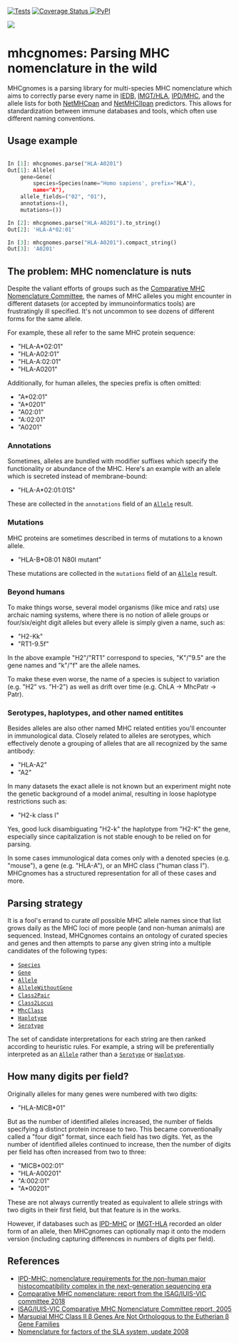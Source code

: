[![Tests](https://github.com/pirl-unc/mhcgnomes/actions/workflows/tests.yml/badge.svg)](https://github.com/pirl-unc/mhcgnomes/actions/workflows/tests.yml)
<a href="https://coveralls.io/github/til-unc/mhcgnomes">
<img src="https://coveralls.io/repos/github/til-unc/mhcgnomes/badge.svg?branch=main" alt="Coverage Status">
</a>
<a href="https://pypi.python.org/pypi/mhcgnomes/">
<img src="https://img.shields.io/pypi/v/mhcgnomes.svg?maxAge=1000" alt="PyPI" />
</a>

![](https://raw.githubusercontent.com/til-unc/mhcgnomes/main/gnome-red-text.png)

# mhcgnomes: Parsing MHC nomenclature in the wild

MHCgnomes is a parsing library for multi-species MHC nomenclature which
aims to correctly parse every name in [IEDB](http://www.iedb.org/), [IMGT/HLA](https://www.ebi.ac.uk/ipd/imgt/hla/), [IPD/MHC](https://www.ebi.ac.uk/ipd/mhc/), and the allele lists for both [NetMHCpan](https://services.healthtech.dtu.dk/service.php?NetMHCpan-4.1) and [NetMHCIIpan](https://services.healthtech.dtu.dk/service.php?NetMHCIIpan-4.0) predictors. This allows for standardization between immune databases and tools, which often use different naming conventions.

## Usage example

```python

In [1]: mhcgnomes.parse("HLA-A0201")
Out[1]: Allele(
    gene=Gene(
        species=Species(name="Homo sapiens', prefix="HLA"),
        name="A"),
    allele_fields=("02", "01"),
    annotations=(),
    mutations=())

In [2]: mhcgnomes.parse("HLA-A0201").to_string()
Out[2]: 'HLA-A*02:01'

In [3]: mhcgnomes.parse("HLA-A0201").compact_string()
Out[3]: 'A0201'

```

## The problem: MHC nomenclature is nuts

Despite the valiant efforts of groups such as the [Comparative MHC Nomenclature Committee](https://www.ebi.ac.uk/ipd/mhc/committee/), the names of MHC alleles you might encounter in different datasets (or accepted by immunoinformatics tools) are frustratingly ill specified. It's not uncommon to see dozens of different forms for the same allele.

For example, these all refer to the same MHC protein sequence:

- "HLA-A\*02:01"
- "HLA-A02:01"
- "HLA-A:02:01"
- "HLA-A0201"

Additionally, for human alleles, the species prefix is often omitted:

- "A\*02:01"
- "A\*0201"
- "A02:01"
- "A:02:01"
- "A0201"

### Annotations

Sometimes, alleles are bundled with modifier suffixes which specify
the functionality or abundance of the MHC. Here's an example with an allele
which is secreted instead of membrane-bound:

- "HLA-A\*02:01:01S"

These are collected in the `annotations` field of an
[`Allele`](https://github.com/til-unc/mhcgnomes/blob/main/mhcgnomes/allele.py)
result.

### Mutations

MHC proteins are sometimes described in terms of mutations to a known allele.

- "HLA-B\*08:01 N80I mutant"

These mutations are collected in the `mutations` field of an
[`Allele`](https://github.com/til-unc/mhcgnomes/blob/main/mhcgnomes/allele.py) result.

### Beyond humans

To make things worse, several model organisms (like mice and rats) use archaic
naming systems, where there is no notion of allele groups or four/six/eight
digit alleles but every allele is simply given a name, such as:

- "H2-Kk"
- "RT1-9.5f"

In the above example "H2"/"RT1" correspond to species, "K"/"9.5" are
the gene names and "k"/"f" are the allele names.

To make these even worse, the name of a species is subject to variation (e.g. "H2" vs. "H-2") as well as drift over time (e.g. ChLA -> MhcPatr -> Patr).

### Serotypes, haplotypes, and other named entitites

Besides alleles are also other named MHC related entities you'll encounter in immunological data. Closely related to alleles are serotypes, which effectively denote a grouping of alleles that are all recognized by the same antibody:

- "HLA-A2"
- "A2"

In many datasets the exact allele is not known but an experiment might note the genetic background of a model animal, resulting in loose haplotype restrictions such as:

- "H2-k class I"

Yes, good luck disambiguating "H2-k" the haplotype from "H2-K" the gene, especially since capitalization is not stable enough to be relied on for parsing.

In some cases immunological data comes only with a denoted species (e.g. "mouse"), a gene (e.g. "HLA-A"), or an MHC class ("human class I"). MHCgnomes has a structured representation for all of these cases and more.

## Parsing strategy

It is a fool's errand to curate _all_ possible MHC allele names since that list grows daily as the MHC loci of more people (and non-human animals) are sequenced. Instead, MHCgnomes contains an ontology of curated species and genes and then attempts to parse any given string into a multiple candidates of the following types:

- [`Species`](https://github.com/til-unc/mhcgnomes/blob/main/mhcgnomes/species.py)
- [`Gene`](https://github.com/til-unc/mhcgnomes/blob/main/mhcgnomes/gene.py)
- [`Allele`](https://github.com/til-unc/mhcgnomes/blob/main/mhcgnomes/allele.py)
- [`AlleleWithoutGene`](https://github.com/til-unc/mhcgnomes/blob/main/mhcgnomes/allele_without_gene.py)
- [`Class2Pair`](https://github.com/til-unc/mhcgnomes/blob/main/mhcgnomes/class2_pair.py)
- [`Class2Locus`](https://github.com/til-unc/mhcgnomes/blob/main/mhcgnomes/class2_locus.py)
- [`MhcClass`](https://github.com/til-unc/mhcgnomes/blob/main/mhcgnomes/mhc_class.py)
- [`Haplotype`](https://github.com/til-unc/mhcgnomes/blob/main/mhcgnomes/haplotype.py)
- [`Serotype`](https://github.com/til-unc/mhcgnomes/blob/main/mhcgnomes/serotype.py)

The set of candidate interpretations for each string are then
ranked according to heuristic rules. For example, a string will be
preferentially interpreted as an [`Allele`](https://github.com/til-unc/mhcgnomes/blob/main/mhcgnomes/allele.py) rather
than a [`Serotype`](https://github.com/til-unc/mhcgnomes/blob/main/mhcgnomes/serotype.py)
or [`Haplotype`](https://github.com/til-unc/mhcgnomes/blob/main/mhcgnomes/haplotype.py).

## How many digits per field?

Originally alleles for many genes were numbered with two digits:

- "HLA-MICB\*01"

But as the number of identified alleles increased, the number of
fields specifying a distinct protein increase to two. This became
conventionally called a "four digit" format, since each field has two
digits. Yet, as the number of identified alleles continued to increase, then
the number of digits per field has often increased from two to three:

- "MICB\*002:01"
- "HLA-A00201"
- "A:002:01"
- "A\*00201"

These are not always currently treated as equivalent to allele strings with two digits in their first field, but that feature is in the works.

However, if databases such as [IPD-MHC](https://www.ebi.ac.uk/ipd/mhc/) or [IMGT-HLA](https://www.ebi.ac.uk/ipd/imgt/hla/) recorded an older form of an allele, then MHCgnomes can optionally map it onto the modern version (including capturing differences in numbers of digits per field).

## References

- [IPD-MHC: nomenclature requirements for the non-human major histocompatibility complex in the next-generation sequencing era](https://link.springer.com/article/10.1007%2Fs00251-018-1072-4)
- [Comparative MHC nomenclature: report from the ISAG/IUIS-VIC committee 2018]()
- [ISAG/IUIS-VIC Comparative MHC Nomenclature
  Committee report, 2005](https://link.springer.com/content/pdf/10.1007%2Fs00251-005-0071-4.pdf)
- [Marsupial MHC Class II β Genes Are Not Orthologous to the Eutherian β Gene Families]()
- [Nomenclature for factors of the SLA system, update 2008](https://www.ncbi.nlm.nih.gov/pubmed/19317739)
